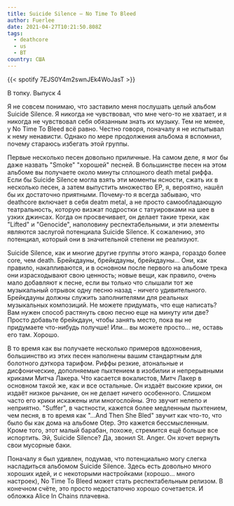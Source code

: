 ```yaml
---
title: Suicide Silence — No Time To Bleed
author: Fuerlee
date: 2021-04-27T10:21:50.808Z
tags:
  - deathcore
  - us
  - ВТ
country: США
---
```

{{< spotify 7EJS0Y4m2swnJEk4WoJasT >}}

В топку. Выпуск 4



Я не совсем понимаю, что заставило меня послушать целый альбом Suicide Silence. Я никогда не чувствовал, что мне чего-то не хватает, и я никогда не чувствовал себя обязанным знать их музыку. Тем не менее, у No Time To Bleed всё равно. Честно говоря, поначалу я не испытывал к нему ненависти. Однако по мере продолжения альбома я вспомнил, почему стараюсь избегать этой группы.



Первые несколько песен довольно приличные. На самом деле, я мог бы даже назвать "Smoke" "хорошей" песней. В большинстве песен на этом альбоме вы получаете около минуты сплошного death metal риффа. Если бы Suicide Silence могла взять эти моменты ясности, сжать их в несколько песен, а затем выпустить множество EP, я, вероятно, нашёл бы их достаточно приятными. Почему-то я всегда забываю, что deathcore включает в себя deatm metal, а не просто самообладающую театральность, которую визжат подростки с татуировками на шее в узких джинсах. Когда он просвечивает, он делает такие треки, как "Lifted" и "Genocide", наполовину респектабельными, и эти элементы являются заслугой потенциала Suicide Silence. К сожалению, это потенциал, который они в значительной степени не реализуют.



Suicide Silence, как и многие другие группы этого жанра, гораздо более core, чем death. Брейкдауны, брейкдауны, брейкдауны… Они, как правило, накапливаются, и в основном после первого на альбоме трека они израсходывают свою ценность; новые вещи, как правило, очень мало добавляют к песне, если вы только что слышали тот же музыкальный отрывок одну песню назад - ничего удивительного. Брейкдауны должны служить заполнителями для реальных музыкальных композиций. Не можете придумать, что еще написать? Вам нужен способ растянуть свою песню еще на минуту или две? Просто добавьте брейкдаун, чтобы занять место, пока вы не придумаете что-нибудь получше! Или… вы можете просто… не, оставь его там. Хорошо.



В то время как вы получаете несколько примеров вдохновения, большинство из этих песен наполнены вашим стандартным для болотного дэткора тарифом. Риффы резкие, атональные и дисфонические, дополняемые пыхтением в изобилии и непрерывными криками Митча Лакера. Что касается вокалистов, Митч Лакер в основном такой же, как и все остальные. Он издаёт высокие крики, он издаёт низкое рычание, он не делает ничего особенного. Слишком часто его крики искажены или многослойны. Это звучит нелепо и неприятно. "Suffer", в частности, кажется более медленным пыхтением, чем песня, в то время как "…And Then She Bled" звучит как что-то, что было бы как дома на альбоме Otep. Это кажется бессмысленным. Кроме того, этот малый барабан, похоже, стремится ещё больше все испортить. Эй, Suicide Silence? Да, звонил St. Anger. Он хочет вернуть свои мусорные баки.



Поначалу я был удивлен, подумав, что потенциально могу слегка насладиться альбомом Suicide Silence. Здесь есть довольно много хороших идей, и с некоторыми настройками (хорошо… много настроек), No Time To Bleed может стать респектабельным релизом. В конечном счёте, это просто недостаточно хорошо сочетается. И обложка Alice In Chains плачевна.